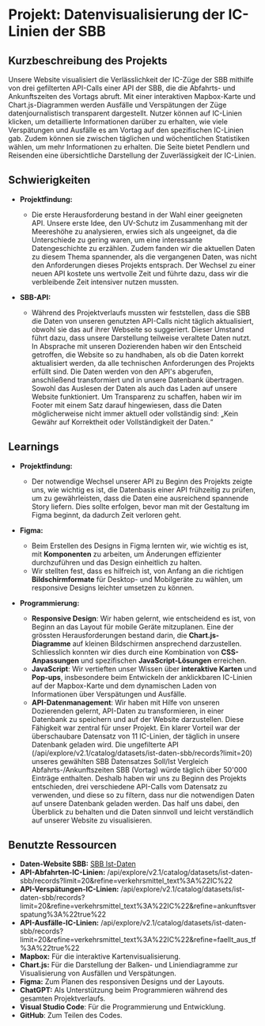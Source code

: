 # Projekt: Datenvisualisierung der IC-Linien der SBB

## Kurzbeschreibung des Projekts
Unsere Website visualisiert die Verlässlichkeit der IC-Züge der SBB mithilfe von drei gefilterten API-Calls einer API der SBB, die die Abfahrts- und Ankunftszeiten des Vortags abruft. Mit einer interaktiven Mapbox-Karte und Chart.js-Diagrammen werden Ausfälle und Verspätungen der Züge datenjournalistisch transparent dargestellt. Nutzer können auf IC-Linien klicken, um detaillierte Informationen darüber zu erhalten, wie viele Verspätungen und Ausfälle es am Vortag auf den spezifischen IC-Linien gab. Zudem können sie zwischen täglichen und wöchentlichen Statistiken wählen, um mehr Informationen zu erhalten. Die Seite bietet Pendlern und Reisenden eine übersichtliche Darstellung der Zuverlässigkeit der IC-Linien.

## Schwierigkeiten

- **Projektfindung:**
  - Die erste Herausforderung bestand in der Wahl einer geeigneten API. Unsere erste Idee, den UV-Schutz im Zusammenhang mit der Meereshöhe zu analysieren, erwies sich als ungeeignet, da die Unterschiede zu gering waren, um eine interessante Datengeschichte zu erzählen. Zudem fanden wir die aktuellen Daten zu diesem Thema spannender, als die vergangenen Daten, was nicht den Anforderungen dieses Projekts entsprach. Der Wechsel zu einer neuen API kostete uns wertvolle Zeit und führte dazu, dass wir die verbleibende Zeit intensiver nutzen mussten.

- **SBB-API:**
  - Während des Projektverlaufs mussten wir feststellen, dass die SBB die Daten von unseren genutzten API-Calls nicht täglich aktualisiert, obwohl sie das auf ihrer Webseite so suggeriert. Dieser Umstand führt dazu, dass unsere Darstellung teilweise veraltete Daten nutzt. In Absprache mit unseren Dozierenden haben wir den Entscheid getroffen, die Website so zu handhaben, als ob die Daten korrekt aktualisiert werden, da alle technischen Anforderungen des Projekts erfüllt sind. Die Daten werden von den API's abgerufen, anschließend transformiert und in unsere Datenbank übertragen. Sowohl das Auslesen der Daten als auch das Laden auf unsere Website funktioniert. Um Transparenz zu schaffen, haben wir im Footer mit einem Satz darauf hingewiesen, dass die Daten möglicherweise nicht immer aktuell oder vollständig sind: „Kein Gewähr auf Korrektheit oder Vollständigkeit der Daten.“

## Learnings

- **Projektfindung:**
  - Der notwendige Wechsel unserer API zu Beginn des Projekts zeigte uns, wie wichtig es ist, die Datenbasis einer API frühzeitig zu prüfen, um zu gewährleisten, dass die Daten eine ausreichend spannende Story liefern. Dies sollte erfolgen, bevor man mit der Gestaltung im Figma beginnt, da dadurch Zeit verloren geht.

- **Figma:**
  - Beim Erstellen des Designs in Figma lernten wir, wie wichtig es ist, mit **Komponenten** zu arbeiten, um Änderungen effizienter durchzuführen und das Design einheitlich zu halten.
  - Wir stellten fest, dass es hilfreich ist, von Anfang an die richtigen **Bildschirmformate** für Desktop- und Mobilgeräte zu wählen, um responsive Designs leichter umsetzen zu können.

- **Programmierung:**
  - **Responsive Design**: Wir haben gelernt, wie entscheidend es ist, von Beginn an das Layout für mobile Geräte mitzuplanen. Eine der grössten Herausforderungen bestand darin, die **Chart.js-Diagramme** auf kleinen Bildschirmen ansprechend darzustellen. Schliesslich konnten wir dies durch eine Kombination von **CSS-Anpassungen** und spezifischen **JavaScript-Lösungen** erreichen.
  - **JavaScript**: Wir vertieften unser Wissen über **interaktive Karten** und **Pop-ups**, insbesondere beim Entwickeln der anklickbaren IC-Linien auf der Mapbox-Karte und dem dynamischen Laden von Informationen über Verspätungen und Ausfälle.
  - **API-Datenmanagement**: Wir haben mit Hilfe von unseren Dozierenden gelernt, API-Daten zu transformieren, in einer Datenbank zu speichern und auf der Website darzustellen. Diese Fähigkeit war zentral für unser Projekt. Ein klarer Vorteil war der überschaubare Datensatz von 11 IC-Linien, der täglich in unsere Datenbank geladen wird. Die ungefilterte API (/api/explore/v2.1/catalog/datasets/ist-daten-sbb/records?limit=20) unseres gewählten SBB Datensatzes Soll/Ist Vergleich Abfahrts-/Ankunftszeiten SBB (Vortag) würde täglich über 50'000 Einträge enthalten. Deshalb haben wir uns zu Beginn des Projekts entschieden, drei verschiedene API-Calls vom Datensatz zu verwenden, und diese so zu filtern, dass nur die notwendigen Daten auf unsere Datenbank geladen werden. Das half uns dabei, den Überblick zu behalten und die Daten sinnvoll und leicht verständlich auf unserer Website zu visualisieren. 

## Benutzte Ressourcen

- **Daten-Website SBB:** [SBB Ist-Daten](https://data.sbb.ch/explore/dataset/ist-daten-sbb/information/)
- **API-Abfahrten-IC-Linien:** 
/api/explore/v2.1/catalog/datasets/ist-daten-sbb/records?limit=20&refine=verkehrsmittel_text%3A%22IC%22
- **API-Verspätungen-IC-Linien:** /api/explore/v2.1/catalog/datasets/ist-daten-sbb/records?limit=20&refine=verkehrsmittel_text%3A%22IC%22&refine=ankunftsverspatung%3A%22true%22
- **API-Ausfälle-IC-Linien:** /api/explore/v2.1/catalog/datasets/ist-daten-sbb/records?limit=20&refine=verkehrsmittel_text%3A%22IC%22&refine=faellt_aus_tf%3A%22true%22
- **Mapbox:** Für die interaktive Kartenvisualisierung.
- **Chart.js:** Für die Darstellung der Balken- und Liniendiagramme zur Visualisierung von Ausfällen und Verspätungen.
- **Figma:** Zum Planen des responsiven Designs und der Layouts.
- **ChatGPT:** Als Unterstützung beim Programmieren während des gesamten Projektverlaufs.
- **Visual Studio Code**: Für die Programmierung und Entwicklung.
- **GitHub**: Zum Teilen des Codes.
